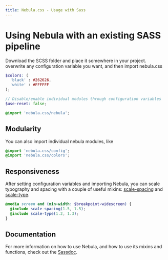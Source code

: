 ```yaml
---
title: Nebula.css - Usage with Sass
---
```


# Using Nebula with an existing SASS pipeline
Download the SCSS folder and place it somewhere in your project. overwrite any configuration variable you want, and then import nebula.css

```scss
$colors: (
  'black' : #262626,
  'white' : #FFFFFF
);

// Disable/enable individual modules through configuration variables
$use-reset: false;

@import 'nebula.css/nebula';
```

## Modularity
You can also import individual nebula modules, like
```scss
@import 'nebula.css/config';
@import 'nebula.css/colors';
```

## Responsiveness
After setting configuration variables and importing Nebula, you can scale typography and spacing with a couple of useful mixins: [scale-spacing](http://marcohamersma.github.io/nebula.css/sassdoc#mixin-scale-spacing) and [scale-type](http://marcohamersma.github.io/nebula.css/sassdoc#mixin-scale-type).

```scss
@media screen and (min-width: $breakpoint-widescreen) {
  @include scale-spacing(1.5, 1.5);
  @include scale-type(1.2, 1.3);
}
```

## Documentation
For more information on how to use Nebula, and how to use its mixins and functions, check out the [Sassdoc](http://marcohamersma.github.io/nebula.css/sassdoc).
